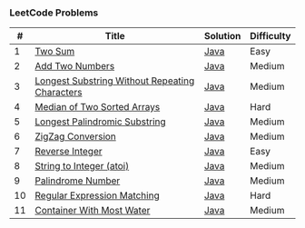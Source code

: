### LeetCode Problems


| # | Title | Solution | Difficulty |
|---| ----- | -------- | ---------- |
|1|[Two Sum](https://leetcode.com/problems/two-sum/)| [Java](https://github.com/cmgun/leetcode/blob/master/src/main/java/com/cmgun/leetcode/math/TwoSum.java)|Easy|
|2|[Add Two Numbers](https://leetcode.com/problems/add-two-numbers/)| [Java](https://github.com/cmgun/leetcode/blob/master/src/main/java/com/cmgun/leetcode/math/AddTwoNumbers.java)|Medium|
|3|[Longest Substring Without Repeating Characters](https://leetcode.com/problems/longest-substring-without-repeating-characters/)| [Java]()|Medium|
|4|[Median of Two Sorted Arrays](https://leetcode.com/problems/median-of-two-sorted-arrays/)| [Java](https://github.com/cmgun/leetcode/blob/master/src/main/java/com/cmgun/leetcode/array/FindMedianSortedArrays.java)|Hard|
|5|[Longest Palindromic Substring](https://leetcode.com/problems/longest-palindromic-substring/)| [Java](https://github.com/cmgun/leetcode/blob/master/src/main/java/com/cmgun/leetcode/dp/Solution5.java)|Medium|
|6|[ZigZag Conversion](https://leetcode.com/problems/zigzag-conversion/)| [Java]()|Medium|
|7|[Reverse Integer](https://leetcode.com/problems/reverse-integer/)| [Java](https://github.com/cmgun/leetcode/blob/master/src/main/java/com/cmgun/leetcode/math/ReverseInteger.java)|Easy|
|8|[String to Integer (atoi)](https://leetcode.com/problems/string-to-integer-atoi/)| [Java](https://github.com/cmgun/leetcode/blob/master/src/main/java/com/cmgun/leetcode/strings/StringToInteger.java)|Medium|
|9|[Palindrome Number](https://leetcode.com/problems/palindrome-number/)| [Java](https://github.com/cmgun/leetcode/blob/master/src/main/java/com/cmgun/leetcode/strings/PalindromeNumber.java)|Medium|
|10|[Regular Expression Matching](https://leetcode.com/problems/regular-expression-matching/)| [Java](https://github.com/cmgun/leetcode/blob/master/src/main/java/com/cmgun/leetcode/dp/RegularExpressionMatching.java)|Hard|
|11|[Container With Most Water](https://leetcode.com/problems/container-with-most-water/)| [Java](https://github.com/cmgun/leetcode/blob/master/src/main/java/com/cmgun/leetcode/array/ContainerWithMostWater.java)|Medium|
